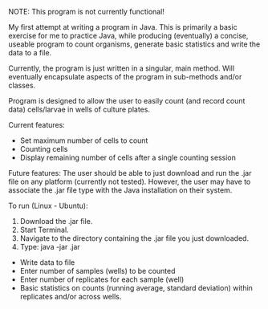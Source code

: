 NOTE: This program is not currently functional!

My first attempt at writing a program in Java.  This is primarily a basic exercise for me to practice Java, while producing (eventually) a concise, useable program to count organisms, generate basic statistics and write the data to a file.




Currently, the program is just written in a singular, main method.  Will eventually encapsulate aspects of the program in sub-methods and/or classes.

Program is designed to allow the user to easily count (and record count data) cells/larvae in wells of
culture plates.

Current features:
- Set maximum number of cells to count
- Counting cells
- Display remaining number of cells after a single counting session

Future features:
The user should be able to just download and run the .jar file on any platform (currently not tested).  However, the user may have to associate the .jar file type with the Java installation on their system.

To run (Linux - Ubuntu):
1. Download the .jar file.
2. Start Terminal.
3. Navigate to the directory containing the .jar file you just downloaded.
4. Type: java -jar <filename>.jar

- Write data to file
- Enter number of samples (wells) to be counted
- Enter number of replicates for each sample (well)
- Basic statistics on counts (running average, standard deviation) within replicates and/or across wells.

